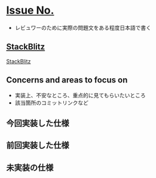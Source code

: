 # [Issue No.](https://github.com/kenmori/handsonFrontend/blob/master/work/markup/1.md#)
- レビュワーのために実際の問題文をある程度日本語で書く
## [StackBlitz](リンク)
[StackBlitz](リンク)
## Concerns and areas to focus on
- 実装上、不安なところ、重点的に見てもらいたいところ
- 該当箇所のコミットリンクなど

## 今回実装した仕様
## 前回実装した仕様
## 未実装の仕様
